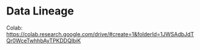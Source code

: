 # Data Lineage
Colab: https://colab.research.google.com/drive/#create=1&folderId=1JWSAdbJdTQr0WceTwhhbAyTPKDDQlbiK
